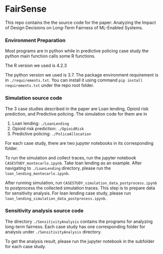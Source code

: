 # FairSense

This repo contains the the source code for the paper: Analyzing the Impact of Design Decisions on Long-Term Fairness of ML-Enabled Systems.

### Environment Preparation
Most programs are in python while in predictive policing case study the python main function calls some R functions.

The R version we used is 4.2.3

The python version we used is 3.7. The package environment requirement is in `./requirements.txt`. You can install it using command `pip install requirements.txt` under the repo root folder.

### Simulation source code
The 3 case studies described in the paper are Loan lending, Opioid risk prediction, and Predictive policing. The simulation code for them are in 

1.  Loan lending: `./LoanLending`
2.  Opioid risk prediction: `./OpioidRisk`
3.  Predictive policing: `./PoliceAllocation`
   
For each case study, there are two jupyter notebooks in its corresponding folder.

To run the simulation and collect traces, run the jupyter notebook `CASESTUDY_montecarlo.ipynb`. 
Take loan lending as an example. After navigating to `./LoanLending` directory, please run the `loan_lending_montecarlo.ipynb`.

After running simulation, run `CASESTUDY_simulation_data_postprocess.ipynb` to postprocess the collected simulation traces. This step is to prepare data for sensitivity analysis. For loan lending case study, please run `loan_lending_simulation_data_postprocess.ipynb`.


### Sensitivity analysis source code
The directory `./SensitivityAnalysis` contains the programs for analyzing long-term fairness. Each case study has one corresponding folder for analysis under `./SensitivityAnalysis` directory.

To get the analysis result, please run the jupyter notebook in the subfolder for each case study.
